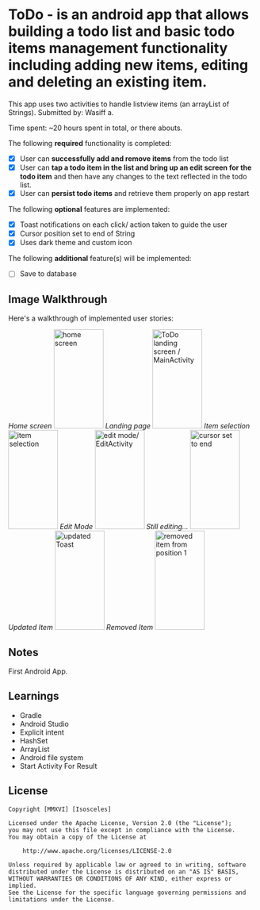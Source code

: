 # ToDo - is an android app that allows building a todo list and basic todo items management functionality including adding new items, editing and deleting an existing item.


This app uses two activities to handle listview items (an arrayList of Strings). 
Submitted by: Wasiff a.

Time spent: ~20 hours spent in total, or there abouts.


The following **required** functionality is completed:

* [x] User can **successfully add and remove items** from the todo list
* [x] User can **tap a todo item in the list and bring up an edit screen for the todo item** and then have any changes to the text reflected in the todo list.
* [x] User can **persist todo items** and retrieve them properly on app restart

The following **optional** features are implemented:

* [x] Toast notifications on each click/ action taken to guide the user
* [x] Cursor position set to end of String
* [x] Uses dark theme and custom icon

The following **additional** feature(s) will be implemented:

* [ ] Save to database


## Image Walkthrough 

Here's a walkthrough of implemented user stories:

*Home screen*
<img src='https://github.com/is0sceles/ToDo/blob/master/screenshots%20for%20ToDo/Screenshot_2016-06-23-15-15-03-HOME.png?raw=true' title='Walkthrough' width='100px' height='200px' alt='home screen' />
*Landing page*
<img src='https://github.com/is0sceles/ToDo/blob/master/screenshots%20for%20ToDo/Screenshot_2016-06-23-15-25-23-1.png?raw=true' title='ToDo landing screen / MainActivity' width='100px' height='200px' alt='ToDo landing screen / MainActivity' />
*Item selection*
<img src='https://github.com/is0sceles/ToDo/blob/master/screenshots%20for%20ToDo/Screenshot_2016-06-23-15-25-50-2.png?raw=true' title='item selection' width='100px' height='200px' alt='item selection' />
*Edit Mode*
<img src='https://github.com/is0sceles/ToDo/blob/master/screenshots%20for%20ToDo/Screenshot_2016-06-23-15-25-54-3.png?raw=true' title='edit mode/ EditActivity' width='100px' height='200px' alt='edit mode/ EditActivity' />
*Still editing...*
<img src='https://github.com/is0sceles/ToDo/blob/master/screenshots%20for%20ToDo/Screenshot_2016-06-23-15-26-04-4.png?raw=true' title='cursor set to end of String' width='100px' height='200px' alt='cursor set to end' />
*Updated Item*
<img src='https://github.com/is0sceles/ToDo/blob/master/screenshots%20for%20ToDo/Screenshot_2016-06-23-15-26-20-5.png?raw=true' title='updated Toast' width='100px' height='200px' alt='updated Toast' />
*Removed Item*
<img src='https://github.com/is0sceles/ToDo/blob/master/screenshots%20for%20ToDo/Screenshot_2016-06-23-15-26-39-6.png?raw=true' title='removed item from position 1' width='100px' height='200px' alt='removed item from position 1' />




## Notes

First Android App. 

## Learnings

* Gradle
* Android Studio
* Explicit intent
* HashSet
* ArrayList
* Android file system
* Start Activity For Result


## License

    Copyright [MMXVI] [Isosceles]

    Licensed under the Apache License, Version 2.0 (the "License");
    you may not use this file except in compliance with the License.
    You may obtain a copy of the License at

        http://www.apache.org/licenses/LICENSE-2.0

    Unless required by applicable law or agreed to in writing, software
    distributed under the License is distributed on an "AS IS" BASIS,
    WITHOUT WARRANTIES OR CONDITIONS OF ANY KIND, either express or implied.
    See the License for the specific language governing permissions and
    limitations under the License.
